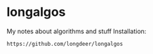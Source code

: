 # longalgos
My notes about algorithms and stuff
Installation:
```
https://github.com/longdeer/longalgos
```
